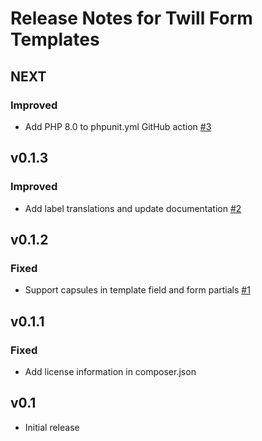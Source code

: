 # Release Notes for Twill Form Templates

## NEXT

### Improved
- Add PHP 8.0 to phpunit.yml GitHub action [#3](https://github.com/pboivin/twill-form-templates/pull/3)


## v0.1.3

### Improved
- Add label translations and update documentation [#2](https://github.com/pboivin/twill-form-templates/pull/2)


## v0.1.2

### Fixed
- Support capsules in template field and form partials [#1](https://github.com/pboivin/twill-form-templates/pull/1)


## v0.1.1

### Fixed
- Add license information in composer.json


## v0.1

- Initial release
